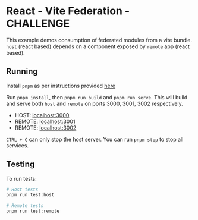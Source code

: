 # React - Vite Federation - CHALLENGE

This example demos consumption of federated modules from a vite bundle. `host` (react based) depends on a component exposed by `remote` app (react based).

## Running

Install `pnpm` as per instructions provided [here](https://pnpm.io/installation)

Run `pnpm install`, then `pnpm run build` and `pnpm run serve`. This will build and serve both `host` and `remote` on ports 3000, 3001, 3002 respectively.

- HOST: [localhost:3000](http://localhost:5000/)
- REMOTE: [localhost:3001](http://localhost:3001/)
- REMOTE: [localhost:3002](http://localhost:3002/)

`CTRL + C` can only stop the host server. You can run `pnpm stop` to stop all services.

## Testing

To run tests:

```bash
# Host tests
pnpm run test:host

# Remote tests
pnpm run test:remote
```
